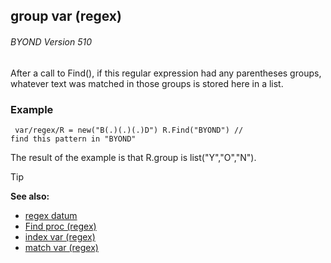 ## group var (regex) 
###### BYOND Version 510


After a call to Find(), if this regular expression had any
parentheses groups, whatever text was matched in those groups is stored
here in a list.
### Example

```dm
 var/regex/R = new("B(.)(.)(.)D") R.Find("BYOND") //
find this pattern in "BYOND" 
```
 The result of the example is
that R.group is list("Y","O","N").

> [!TIP] 
> **See also:**
> +   [regex datum](/ref/regex.md) 
> +   [Find proc (regex)](/ref/regex/proc/Find.md) 
> +   [index var (regex)](/ref/regex/var/index.md) 
> +   [match var (regex)](/ref/regex/var/match.md) 